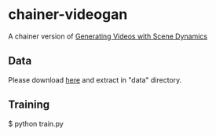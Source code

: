 chainer-videogan
=================

A chainer version of [Generating Videos with Scene Dynamics](http://web.mit.edu/vondrick/tinyvideo/)

Data
-----

Please download [here](http://data.csail.mit.edu/videogan/golf.tar.bz2) and extract in "data" directory.

Training
---------

  $ python train.py
